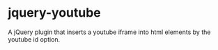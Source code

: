 jquery-youtube
==============

A jQuery plugin that inserts a youtube iframe into html elements by the youtube id option.
